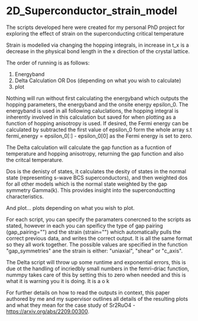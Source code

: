 # 2D_Superconductor_strain_model
The scripts developed here were created for my personal PhD project for exploring the effect of strain on the superconducting critical temperature

Strain is modelled via changing the hopping integrals, in increase in t_x is a decrease in the physical bond length in the x direction of the crystal lattice.

The order of running is as follows:

1) Energyband 
2) Delta Calculation OR Dos (depending on what you wish to calculate) 
3) plot


Nothing will run without first calculating the energyband which outputs the hopping parameters, the energyband and the onsite energy epsilon_0. 
The energyband is used in all following caluclations, the hopping integral is inherently involved in this calculation but saved for when plotting as a function of hopping anisotropy is used. If desired, the Fermi energy can be calculated by subtracted the first value of epsilon_0 form the whole array s.t fermi_energy = epsilon_0[:] - epsilon_0[0] as the Fermi energy is set to zero.

The Delta calculation will calculate the gap function as a fucntion of temperature and hopping anisotropy, returning the gap function and also the critcal temperature. 

Dos is the denisty of states, it calculates the desity of states in the normal state (representing s-wave BCS superconductors), and then weighted dos for all other models which is the normal state weighted by the gap symmetry Gamma(k).
This provides insight into the superconductting characteristics. 

And plot... plots depending on what you wish to plot.

For each script, you can specify the paramaters conercned to the scripts as stated, however in each you can speificy the type of gap pairing (gap_pairing="") and the strain (strain="") which automatically pulls the correct previous data, and writes the correct output. It is all the same format so they all work together. The possible values are specified in the function "gap_symmetries" ane the strain is either: "uniaxial", "shear" or "c_axis".


The Delta script will throw up some runtime and exponential errors, this is due ot the handling of incriedbly small numbers in the femri-driac function, nummpy takes care of this by setting this to zero when needed and this is what it is warning you it is doing. It is a o k 


For further details on how to read the outputs in context, this paper authored by me and my supervisor outlines all details of the resulting plots and what they mean for the case study of Sr2RuO4 - https://arxiv.org/abs/2209.00300.


